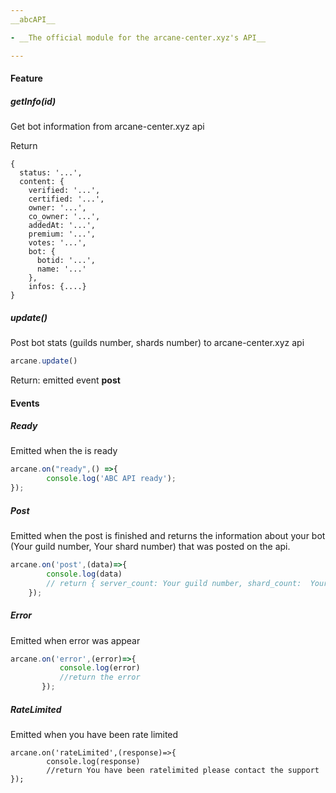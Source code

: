 ```yaml
---
__abcAPI__

- __The official module for the arcane-center.xyz's API__

---
```

#### Feature

##### getInfo(id)
Get bot information from arcane-center.xyz api 

Return
```json5
{
  status: '...',
  content: {
    verified: '...',
    certified: '...',
    owner: '...',
    co_owner: '...',
    addedAt: '...',
    premium: '...',
    votes: '...',
    bot: {
      botid: '...',
      name: '...'
    },
    infos: {....}
}
```

##### update()

Post bot stats (guilds number, shards number) to arcane-center.xyz api 

```js
arcane.update()
```

Return: emitted event **post**

#### Events

##### Ready
Emitted when the is ready 

````js
arcane.on("ready",() =>{
        console.log('ABC API ready');
});

````

##### Post
Emitted when the post is finished and returns the information about your bot (Your guild number, Your shard number) that was posted on the api.
```js
arcane.on('post',(data)=>{
        console.log(data)
        // return { server_count: Your guild number, shard_count:  Your shard number }
    });
```

##### Error
Emitted when error was appear

```js
arcane.on('error',(error)=>{
           console.log(error)
           //return the error
       });
```

##### RateLimited
Emitted when you have been rate limited

```Js
arcane.on('rateLimited',(response)=>{
        console.log(response)
        //return You have been ratelimited please contact the support
});
```